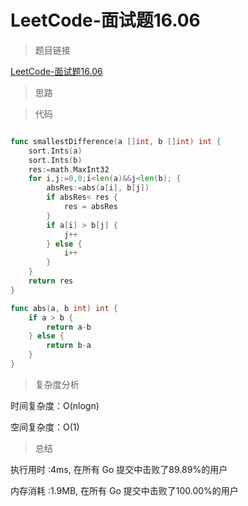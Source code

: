 # LeetCode-面试题16.06

>题目链接

[LeetCode-面试题16.06](https://leetcode-cn.com/problems/smallest-difference-lcci/)

> 思路


>代码

```go

func smallestDifference(a []int, b []int) int {
    sort.Ints(a)
    sort.Ints(b)
    res:=math.MaxInt32
    for i,j:=0,0;i<len(a)&&j<len(b); {
        absRes:=abs(a[i], b[j])
        if absRes< res {
            res = absRes
        }
        if a[i] > b[j] {
            j++
        } else {
            i++
        }
    }
    return res
}

func abs(a, b int) int {
    if a > b {
        return a-b
    } else {
        return b-a
    }
}


```

>复杂度分析

时间复杂度：O(nlogn)

空间复杂度：O(1)

>总结

执行用时 :4ms, 在所有 Go 提交中击败了89.89%的用户

内存消耗 :1.9MB, 在所有 Go 提交中击败了100.00%的用户
